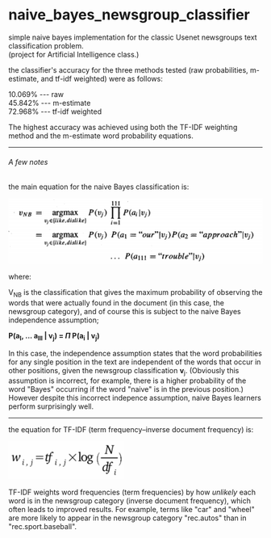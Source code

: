 # naive_bayes_newsgroup_classifier
simple naive bayes implementation for the classic Usenet newsgroups text classification problem.
<br>(project for Artificial Intelligence class.)

the classifier's accuracy for the three methods tested (raw probabilities, m-estimate, and tf-idf weighted) were as follows:

10.069% --- raw<br>
45.842% --- m-estimate<br>
72.968% --- tf-idf weighted

The highest accuracy was achieved using both the TF-IDF weighting method and the m-estimate word probability equations.

-----

###### A few notes

the main equation for the naive Bayes classification is:

![probability equation image](equation.png "naive Bayes classification equation")

where:

V<sub>NB</sub> is the classification that gives the maximum probability of observing the words that were actually found in the document (in this case, the newsgroup category), and of course this is subject to the naive Bayes independence assumption;

**P(a<sub>l</sub>, ... a<sub>lll</sub> | v<sub>j</sub>) = *Π* P(a<sub>i</sub> | v<sub>j</sub>)**

In this case, the independence assumption states that the word probabilities for any single position in the text are independent of the words that occur in other positions, given the newsgroup classification **v**<sub>j</sub>. (Obviously this assumption is incorrect, for example, there is a higher probability of the word "Bayes" occurring if the word "naive" is in the previous position.) However despite this incorrect indepence assumption, naive Bayes learners perform surprisingly well.

-----

the equation for TF-IDF (term frequency–inverse document frequency) is:

![### ***w<sub>i,j</sub> = tf<sub>i,j</sub> x log(N/df<sub>i</sub>)***](tfidf-equation.png "term frequency - inverse document frequency equation") 

TF-IDF weights word frequencies (term frequencies) by how *unlikely* each word is in the newsgroup category (inverse document frequency), which often leads to improved results. For example, terms like "car" and "wheel" are more likely to appear in the newsgroup category "rec.autos" than in "rec.sport.baseball".


